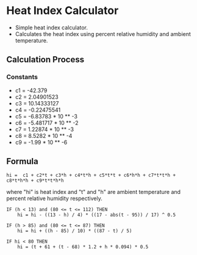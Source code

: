 # Heat Index Calculator
- Simple heat index calculator.
- Calculates the heat index using percent relative humidity and ambient temperature.

## Calculation Process
### Constants
- c1 = -42.379
- c2 = 2.04901523
- c3 = 10.14333127
- c4 = -0.22475541
- c5 = -6.83783 * 10 ** -3
- c6 = -5.481717 * 10 ** -2
- c7 = 1.22874 * 10 ** -3
- c8 = 8.5282 * 10 ** -4
- c9 = -1.99 * 10 ** -6
## Formula
```
hi =  c1 + c2*t + c3*h + c4*t*h + c5*t*t + c6*h*h + c7*t*t*h + c8*t*h*h + c9*t*t*h*h
```
where "hi" is heat index and "t" and "h" are ambient temperature and percent relative humidity respectively.
```
IF (h < 13) and (80 <= t <= 112) THEN
    hi = hi - ((13 - h) / 4) * ((17 - abs(t - 95)) / 17) ^ 0.5
    
IF (h > 85) and (80 <= t <= 87) THEN
    hi = hi + ((h - 85) / 10) * ((87 - t) / 5)
    
IF hi < 80 THEN
    hi = (t + 61 + (t - 68) * 1.2 + h * 0.094) * 0.5
```
[^1]: NOAA Heat Index Equation: https://www.wpc.ncep.noaa.gov/html/heatindex_equation.shtml

